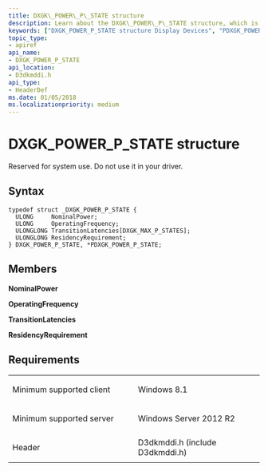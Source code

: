 ```yaml
---
title: DXGK\_POWER\_P\_STATE structure
description: Learn about the DXGK\_POWER\_P\_STATE structure, which is reserved for system use. Do not use it in your driver.
keywords: ["DXGK_POWER_P_STATE structure Display Devices", "PDXGK_POWER_P_STATE structure pointer Display Devices"]
topic_type:
- apiref
api_name:
- DXGK_POWER_P_STATE
api_location:
- D3dkmddi.h
api_type:
- HeaderDef
ms.date: 01/05/2018
ms.localizationpriority: medium
---
```


# DXGK\_POWER\_P\_STATE structure


Reserved for system use. Do not use it in your driver.

Syntax
------

```ManagedCPlusPlus
typedef struct _DXGK_POWER_P_STATE {
  ULONG     NominalPower;
  ULONG     OperatingFrequency;
  ULONGLONG TransitionLatencies[DXGK_MAX_P_STATES];
  ULONGLONG ResidencyRequirement;
} DXGK_POWER_P_STATE, *PDXGK_POWER_P_STATE;
```

Members
-------

**NominalPower**

**OperatingFrequency**

**TransitionLatencies**

**ResidencyRequirement**

Requirements
------------

<table>
<colgroup>
<col width="50%" />
<col width="50%" />
</colgroup>
<tbody>
<tr class="odd">
<td align="left"><p>Minimum supported client</p></td>
<td align="left"><p>Windows 8.1</p></td>
</tr>
<tr class="even">
<td align="left"><p>Minimum supported server</p></td>
<td align="left"><p>Windows Server 2012 R2</p></td>
</tr>
<tr class="odd">
<td align="left"><p>Header</p></td>
<td align="left">D3dkmddi.h (include D3dkmddi.h)</td>
</tr>
</tbody>
</table>

 

 





